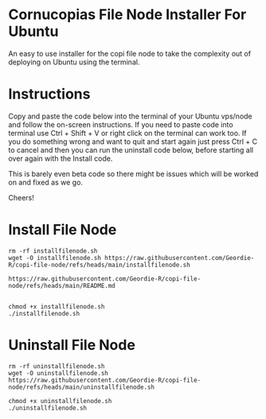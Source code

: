 # Cornucopias File Node Installer For Ubuntu
An easy to use installer for the copi file node to take the complexity out of deploying on Ubuntu using the terminal.

# Instructions
Copy and paste the code below into the terminal of your Ubuntu vps/node and follow the on-screen instructions.  If you need to paste code into terminal use Ctrl + Shift + V or right click on the terminal can work too.  If you do something wrong and want to quit and start again just press Ctrl + C to cancel and then you can run the uninstall code below, before starting all over again with the Install code.

This is barely even beta code so there might be issues which will be worked on and fixed as we go.

Cheers!

# Install File Node
```
rm -rf installfilenode.sh
wget -O installfilenode.sh https://raw.githubusercontent.com/Geordie-R/copi-file-node/refs/heads/main/installfilenode.sh

https://raw.githubusercontent.com/Geordie-R/copi-file-node/refs/heads/main/README.md


chmod +x installfilenode.sh
./installfilenode.sh
```

# Uninstall File Node
```
rm -rf uninstallfilenode.sh
wget -O uninstallfilenode.sh https://raw.githubusercontent.com/Geordie-R/copi-file-node/refs/heads/main/uninstallfilenode.sh

chmod +x uninstallfilenode.sh
./uninstallfilenode.sh
```
